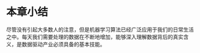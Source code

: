 # 本章小结

尽管没有引起大多数人的注意，但是机器学习算法已经广泛应用于我们的日常生活之中。每天我们需要处理的数据在不断地增加，能够深入理解数据背后的真实含义，是数据驱动产业必须具备的基本技能。



